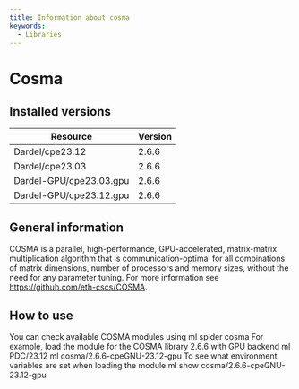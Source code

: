 ```yaml
---
title: Information about cosma
keywords:
  - Libraries
---
```

# Cosma

## Installed versions

| Resource | Version |
|---|---|
| Dardel/cpe23.12 | 2.6.6 |
| Dardel/cpe23.03 | 2.6.6 |
| Dardel-GPU/cpe23.03.gpu | 2.6.6 |
| Dardel-GPU/cpe23.12.gpu | 2.6.6 |

## General information

COSMA is a parallel, high-performance, GPU-accelerated, matrix-matrix multiplication algorithm that is communication-optimal for all combinations of matrix dimensions, number of processors and memory sizes, without the need for any parameter tuning. For more information see https://github.com/eth-cscs/COSMA.

## How to use

You can check available COSMA modules using
ml spider cosma
For example, load the module for the COSMA library 2.6.6 with GPU backend
ml PDC/23.12
ml cosma/2.6.6-cpeGNU-23.12-gpu
To see what environment variables are set when loading the module
ml show cosma/2.6.6-cpeGNU-23.12-gpu

